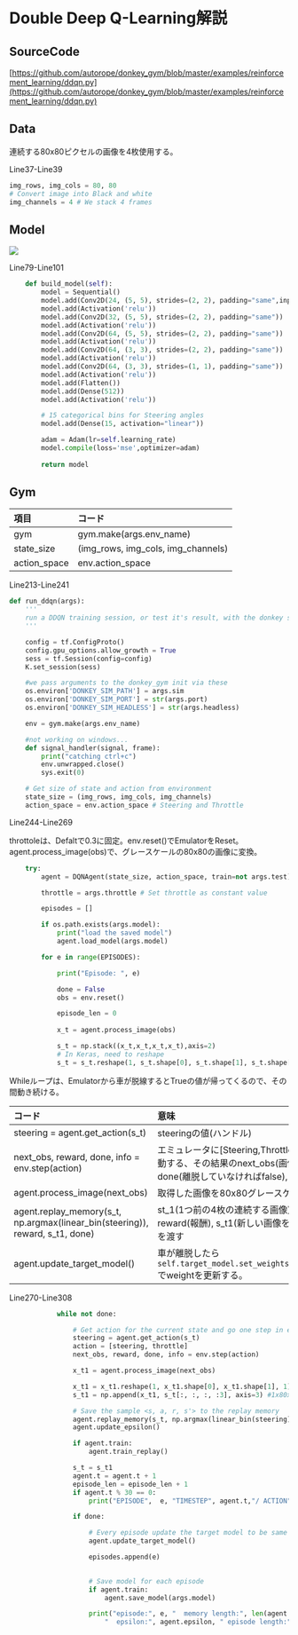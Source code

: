 # Double Deep Q-Learning解説

## SourceCode

[https://github.com/autorope/donkey_gym/blob/master/examples/reinforcement_learning/ddqn.py](https://github.com/autorope/donkey_gym/blob/master/examples/reinforcement_learning/ddqn.py)

## Data

連続する80x80ピクセルの画像を4枚使用する。

Line37-Line39

``` python
img_rows, img_cols = 80, 80
# Convert image into Black and white
img_channels = 4 # We stack 4 frames
```

## Model

![](./img/model.png)

Line79-Line101

``` python
    def build_model(self):
        model = Sequential()
        model.add(Conv2D(24, (5, 5), strides=(2, 2), padding="same",input_shape=(img_rows,img_cols,img_channels)))  #80*80*4
        model.add(Activation('relu'))
        model.add(Conv2D(32, (5, 5), strides=(2, 2), padding="same"))
        model.add(Activation('relu'))
        model.add(Conv2D(64, (5, 5), strides=(2, 2), padding="same"))
        model.add(Activation('relu'))
        model.add(Conv2D(64, (3, 3), strides=(2, 2), padding="same"))
        model.add(Activation('relu'))
        model.add(Conv2D(64, (3, 3), strides=(1, 1), padding="same"))
        model.add(Activation('relu'))
        model.add(Flatten())
        model.add(Dense(512))
        model.add(Activation('relu'))

        # 15 categorical bins for Steering angles
        model.add(Dense(15, activation="linear")) 

        adam = Adam(lr=self.learning_rate)
        model.compile(loss='mse',optimizer=adam)
        
        return model
```

## Gym

|項目|コード|
|:--|:--|
|gym|gym.make(args.env_name)|
|state_size|(img_rows, img_cols, img_channels)|
|action_space|env.action_space|

Line213-Line241

``` python hl_lines="16 25 26"
def run_ddqn(args):
    '''
    run a DDQN training session, or test it's result, with the donkey simulator
    '''

    config = tf.ConfigProto()
    config.gpu_options.allow_growth = True
    sess = tf.Session(config=config)
    K.set_session(sess)

    #we pass arguments to the donkey_gym init via these
    os.environ['DONKEY_SIM_PATH'] = args.sim
    os.environ['DONKEY_SIM_PORT'] = str(args.port)
    os.environ['DONKEY_SIM_HEADLESS'] = str(args.headless)

    env = gym.make(args.env_name)

    #not working on windows...
    def signal_handler(signal, frame):
        print("catching ctrl+c")
        env.unwrapped.close()
        sys.exit(0)

    # Get size of state and action from environment
    state_size = (img_rows, img_cols, img_channels)
    action_space = env.action_space # Steering and Throttle
```

Line244-Line269

throttoleは、Defaltで0.3に固定。env.reset()でEmulatorをReset。agent.process_image(obs)で、グレースケールの80x80の画像に変換。

``` python hl_lines="2 4 17 21"
    try:
        agent = DQNAgent(state_size, action_space, train=not args.test)

        throttle = args.throttle # Set throttle as constant value

        episodes = []

        if os.path.exists(args.model):
            print("load the saved model")
            agent.load_model(args.model)

        for e in range(EPISODES):

            print("Episode: ", e)

            done = False
            obs = env.reset()

            episode_len = 0
        
            x_t = agent.process_image(obs)

            s_t = np.stack((x_t,x_t,x_t,x_t),axis=2)
            # In Keras, need to reshape
            s_t = s_t.reshape(1, s_t.shape[0], s_t.shape[1], s_t.shape[2]) #1*80*80*4       
```

Whileループは、Emulatorから車が脱線するとTrueの値が帰ってくるので、その間動き続ける。　


|コード|意味|
|:--|:--|
|steering = agent.get_action(s_t)|steeringの値(ハンドル)|
|next_obs, reward, done, info = env.step(action)|エミュレータに[Steering,Throttle]を渡すと、その値で車が移動する、その結果のnext_obs(画像), reward(黄色線との距離), done(離脱していなければfalse), infoが返ってくる|
|agent.process_image(next_obs)|取得した画像を80x80グレースケールに変換する|
|agent.replay_memory(s_t, np.argmax(linear_bin(steering)), reward, s_t1, done)|st_1(1つ前の4枚の連続する画像), ハンドルの角度のレンジ, reward(報酬), s_t1(新しい画像をいれた4枚の連続する画像) を渡す|
|agent.update_target_model()|車が離脱したら`self.target_model.set_weights(self.model.get_weights())`でweightを更新する。|


Line270-Line308

``` python hl_lines="1 3 6 8 14 29"
            while not done:

                # Get action for the current state and go one step in environment
                steering = agent.get_action(s_t)
                action = [steering, throttle]
                next_obs, reward, done, info = env.step(action)

                x_t1 = agent.process_image(next_obs)

                x_t1 = x_t1.reshape(1, x_t1.shape[0], x_t1.shape[1], 1) #1x80x80x1
                s_t1 = np.append(x_t1, s_t[:, :, :, :3], axis=3) #1x80x80x4

                # Save the sample <s, a, r, s'> to the replay memory
                agent.replay_memory(s_t, np.argmax(linear_bin(steering)), reward, s_t1, done)
                agent.update_epsilon()

                if agent.train:
                    agent.train_replay()

                s_t = s_t1
                agent.t = agent.t + 1
                episode_len = episode_len + 1
                if agent.t % 30 == 0:
                    print("EPISODE",  e, "TIMESTEP", agent.t,"/ ACTION", action, "/ REWARD", reward, "/ EPISODE LENGTH", episode_len, "/ Q_MAX " , agent.max_Q)

                if done:

                    # Every episode update the target model to be same with model
                    agent.update_target_model()

                    episodes.append(e)
                    

                    # Save model for each episode
                    if agent.train:
                        agent.save_model(args.model)

                    print("episode:", e, "  memory length:", len(agent.memory),
                        "  epsilon:", agent.epsilon, " episode length:", episode_len)
```

